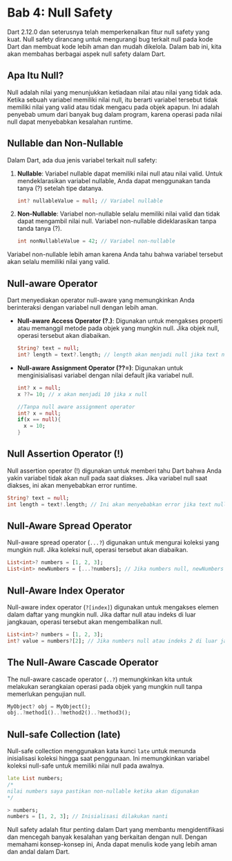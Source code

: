 # Bab 4: Null Safety

Dart 2.12.0 dan seterusnya telah memperkenalkan fitur null safety yang kuat. Null safety dirancang untuk mengurangi bug terkait null pada kode Dart dan membuat kode lebih aman dan mudah dikelola. Dalam bab ini, kita akan membahas berbagai aspek null safety dalam Dart.

## Apa Itu Null?

Null adalah nilai yang menunjukkan ketiadaan nilai atau nilai yang tidak ada. Ketika sebuah variabel memiliki nilai null, itu berarti variabel tersebut tidak memiliki nilai yang valid atau tidak mengacu pada objek apapun. Ini adalah penyebab umum dari banyak bug dalam program, karena operasi pada nilai null dapat menyebabkan kesalahan runtime.

## Nullable dan Non-Nullable

Dalam Dart, ada dua jenis variabel terkait null safety:

1. **Nullable**: Variabel nullable dapat memiliki nilai null atau nilai valid. Untuk mendeklarasikan variabel nullable, Anda dapat menggunakan tanda tanya (?) setelah tipe datanya.

   ```dart
   int? nullableValue = null; // Variabel nullable
   ```

2. **Non-Nullable**: Variabel non-nullable selalu memiliki nilai valid dan tidak dapat mengambil nilai null. Variabel non-nullable dideklarasikan tanpa tanda tanya (?).

   ```dart
   int nonNullableValue = 42; // Variabel non-nullable
   ```

Variabel non-nullable lebih aman karena Anda tahu bahwa variabel tersebut akan selalu memiliki nilai yang valid.

## Null-aware Operator

Dart menyediakan operator null-aware yang memungkinkan Anda berinteraksi dengan variabel null dengan lebih aman.

- **Null-aware Access Operator (?.)**: Digunakan untuk mengakses properti atau memanggil metode pada objek yang mungkin null. Jika objek null, operasi tersebut akan diabaikan.

  ```dart
  String? text = null;
  int? length = text?.length; // length akan menjadi null jika text null
  ```

- **Null-aware Assignment Operator (??=)**: Digunakan untuk menginisialisasi variabel dengan nilai default jika variabel null.

  ```dart
  int? x = null;
  x ??= 10; // x akan menjadi 10 jika x null
  ```

    ```dart
    //Tanpa null aware assignment operator
  int? x = null;
  if(x == null){
      x = 10;
  }
  ```

## Null Assertion Operator (!)

Null assertion operator (!) digunakan untuk memberi tahu Dart bahwa Anda yakin variabel tidak akan null pada saat diakses. Jika variabel null saat diakses, ini akan menyebabkan error runtime.

```dart
String? text = null;
int length = text!.length; // Ini akan menyebabkan error jika text null
```

## Null-Aware Spread Operator

Null-aware spread operator (`...?`) digunakan untuk mengurai koleksi yang mungkin null. Jika koleksi null, operasi tersebut akan diabaikan.

```dart
List<int>? numbers = [1, 2, 3];
List<int> newNumbers = [...?numbers]; // Jika numbers null, newNumbers akan kosong
```

## Null-Aware Index Operator

Null-aware index operator (`?[index]`) digunakan untuk mengakses elemen dalam daftar yang mungkin null. Jika daftar null atau indeks di luar jangkauan, operasi tersebut akan mengembalikan null.

```dart
List<int>? numbers = [1, 2, 3];
int? value = numbers?[2]; // Jika numbers null atau indeks 2 di luar jangkauan, value akan null
```

## The Null-Aware Cascade Operator

The null-aware cascade operator (`..?`) memungkinkan kita untuk melakukan serangkaian operasi pada objek yang mungkin null tanpa memerlukan pengujian null.

```dart
MyObject? obj = MyObject();
obj..?method1()..?method2()..?method3();
```

## Null-safe Collection (late)

Null-safe collection menggunakan kata kunci `late` untuk menunda inisialisasi koleksi hingga saat penggunaan. Ini memungkinkan variabel koleksi null-safe untuk memiliki nilai null pada awalnya.


```dart
late List numbers;
/*
nilai numbers saya pastikan non-nullable ketika akan digunakan
*/

> numbers;
numbers = [1, 2, 3]; // Inisialisasi dilakukan nanti
```

Null safety adalah fitur penting dalam Dart yang membantu mengidentifikasi dan mencegah banyak kesalahan yang berkaitan dengan null. Dengan memahami konsep-konsep ini, Anda dapat menulis kode yang lebih aman dan andal dalam Dart.